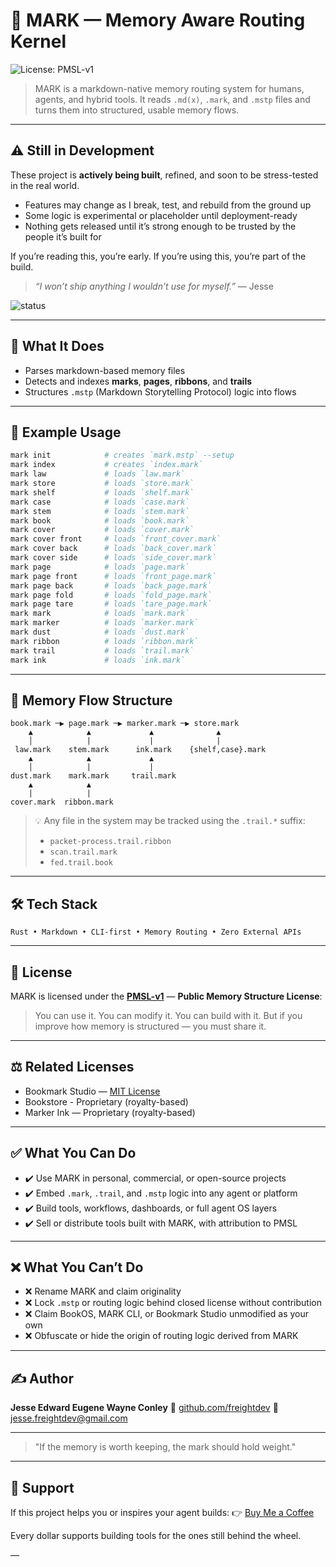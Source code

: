 # 🧠 MARK — Memory Aware Routing Kernel

![License: PMSL-v1](https://img.shields.io/badge/license-PMSL--v1-brightgreen?style=flat-square)

> MARK is a markdown-native memory routing system for humans, agents, and hybrid tools.
> It reads `.md(x)`, `.mark`, and `.mstp` files and turns them into structured, usable memory flows.

---

## ⚠️ Still in Development

These project is **actively being built**, refined, and soon to be stress-tested in the real world.

* Features may change as I break, test, and rebuild from the ground up
* Some logic is experimental or placeholder until deployment-ready
* Nothing gets released until it’s strong enough to be trusted by the people it’s built for

If you’re reading this, you’re early.
If you’re using this, you’re part of the build.

> *“I won’t ship anything I wouldn’t use for myself.”* — Jesse

![status](https://img.shields.io/badge/status-in%20development-orange?style=flat-square)

---

## 📆 What It Does

* Parses markdown-based memory files
* Detects and indexes **marks**, **pages**, **ribbons**, and **trails**
* Structures `.mstp` (Markdown Storytelling Protocol) logic into flows

---

## 🤪 Example Usage

```bash
mark init            # creates `mark.mstp` --setup
mark index           # creates `index.mark`
mark law             # loads `law.mark`
mark store           # loads `store.mark`
mark shelf           # loads `shelf.mark`
mark case            # loads `case.mark`
mark stem            # loads `stem.mark`
mark book            # loads `book.mark`
mark cover           # loads `cover.mark`
mark cover front     # loads `front_cover.mark`
mark cover back      # loads `back_cover.mark`
mark cover side      # loads `side_cover.mark`
mark page            # loads `page.mark`
mark page front      # loads `front_page.mark`
mark page back       # loads `back_page.mark`
mark page fold       # loads `fold_page.mark`
mark page tare       # loads `tare_page.mark`
mark mark            # loads `mark.mark`
mark marker          # loads `marker.mark`
mark dust            # loads `dust.mark`
mark ribbon          # loads `ribbon.mark`
mark trail           # loads `trail.mark`
mark ink             # loads `ink.mark`
```

---

## 🪩 Memory Flow Structure

```text
book.mark ─▶ page.mark ─▶ marker.mark ─▶ store.mark
    ▲            ▲             ▲              ▲
    │            |             |              |
 law.mark    stem.mark      ink.mark    {shelf,case}.mark
    ▲            ▲             ▲
    │            |             |
dust.mark    mark.mark     trail.mark
    ▲            ▲
    |            |
cover.mark  ribbon.mark
```

> 💡 Any file in the system may be tracked using the `.trail.*` suffix:
>
> * `packet-process.trail.ribbon`
> * `scan.trail.mark`
> * `fed.trail.book`

---

## 🛠️ Tech Stack

```
Rust • Markdown • CLI-first • Memory Routing • Zero External APIs
```

---

## 📜 License

MARK is licensed under the [**PMSL-v1**](https://github.com/freightdev/PMSL) — **Public Memory Structure License**:

> You can use it. You can modify it. You can build with it.
> But if you improve how memory is structured — you must share it.

---

## ⚖️ Related Licenses

* Bookmark Studio — [MIT License](https://opensource.org/licenses/MIT)
* Bookstore - Proprietary (royalty-based)
* Marker Ink — Proprietary (royalty-based)

---

## ✅ What You Can Do

* ✔️ Use MARK in personal, commercial, or open-source projects
* ✔️ Embed `.mark`, `.trail`, and `.mstp` logic into any agent or platform
* ✔️ Build tools, workflows, dashboards, or full agent OS layers
* ✔️ Sell or distribute tools built with MARK, with attribution to PMSL

---

## ❌ What You Can’t Do

* ❌ Rename MARK and claim originality
* ❌ Lock `.mstp` or routing logic behind closed license without contribution
* ❌ Claim BookOS, MARK CLI, or Bookmark Studio unmodified as your own
* ❌ Obfuscate or hide the origin of routing logic derived from MARK

---

## ✍️ Author

**Jesse Edward Eugene Wayne Conley**
🧠 [github.com/freightdev](https://github.com/freightdev)
💬 [jesse.freightdev@gmail.com](mailto:jesse.freightdev@gmail.com)

---

> "If the memory is worth keeping, the mark should hold weight."

---

## 💛 Support

If this project helps you or inspires your agent builds:
👉 [Buy Me a Coffee](https://coff.ee/freightdev)

Every dollar supports building tools for the ones still behind the wheel.

—
